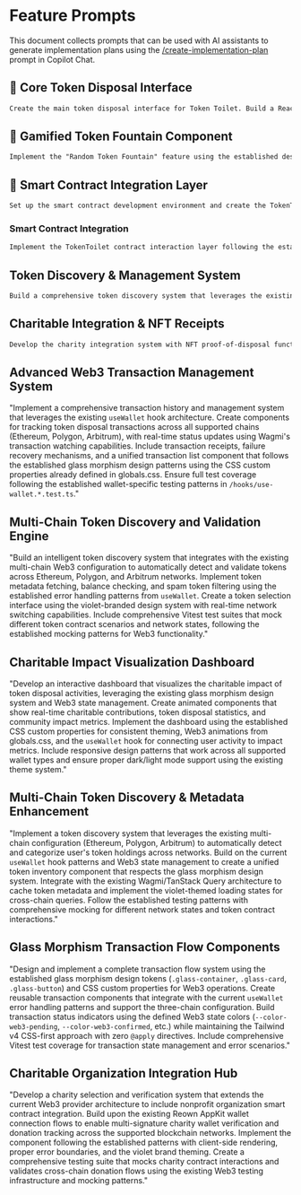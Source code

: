 # Feature Prompts

This document collects prompts that can be used with AI assistants to generate implementation plans using the [/create-implementation-plan](https://github.com/PlagueHO/awesome-copilot/blob/9fe63b3aed16abc391fe7d2b957e0d4bf3517ce8/prompts/create-implementation-plan.prompt.md) prompt in Copilot Chat.

## 🚽 Core Token Disposal Interface

```markdown
Create the main token disposal interface for Token Toilet. Build a React component that allows users to select and dispose of ERC-20 tokens from their wallet. Use the existing useWallet hook and design tokens system (violetPalette, glassMorphism) for consistent styling. Include token balance display, disposal amount selection, and transaction status feedback. Follow the Web3 error handling patterns and use semantic colors from the design system for transaction states.
```

## 🎨 Gamified Token Fountain Component

```markdown
Implement the "Random Token Fountain" feature using the established design patterns. Create an animated component that shows users receiving random tokens after disposal, leveraging the glassMorphism and web3Animations from the design tokens. Integrate with the Web3Provider chain and include proper loading states, transaction confirmations, and NFT receipt generation. Use the violet gradient system and ensure dark mode compatibility.
```

## 🔗 Smart Contract Integration Layer

```markdown
Set up the smart contract development environment and create the TokenToilet contract integration. Follow the Wagmi v2 patterns for contract interactions, implement the disposal and fountain mechanisms, and create typed contract hooks. Include multi-chain support (mainnet/sepolia) using the existing chain configuration. Add comprehensive error handling following the project's "no throw on disconnect" pattern and integrate with the TanStack Query setup.
```

### Smart Contract Integration

```markdown
Implement the TokenToilet contract interaction layer following the established Wagmi patterns. Create custom hooks for token disposal operations in `/hooks/use-token-disposal.ts`, add contract configuration to config.ts, and build UI components in web3 that handle token approval flows, batch operations, and transaction status tracking. Follow the existing error handling patterns and maintain consistency with the current wallet integration.
```

## Token Discovery & Management System

```markdown
Build a comprehensive token discovery system that leverages the existing Web3 architecture. Create `/components/web3/token-browser.tsx` for displaying user tokens, `/hooks/use-token-balance.ts` for fetching balances, and `/lib/web3/token-utils.ts` for token metadata handling. Implement the violet/gradient design system and ensure proper loading states, error boundaries, and wallet connection dependencies match the current patterns.
```

## Charitable Integration & NFT Receipts

```markdown
Develop the charity integration system with NFT proof-of-disposal functionality. Create `/components/web3/charity-selector.tsx`, `/hooks/use-charity-donation.ts`, and NFT minting components that follow the established Wagmi patterns. Integrate with the existing Web3Provider setup, maintain the glass morphism UI design, and implement proper transaction tracking that builds on the current wallet button and error handling conventions.
```

## Advanced Web3 Transaction Management System

"Implement a comprehensive transaction history and management system that leverages the existing `useWallet` hook architecture. Create components for tracking token disposal transactions across all supported chains (Ethereum, Polygon, Arbitrum), with real-time status updates using Wagmi's transaction watching capabilities. Include transaction receipts, failure recovery mechanisms, and a unified transaction list component that follows the established glass morphism design patterns using the CSS custom properties already defined in globals.css. Ensure full test coverage following the established wallet-specific testing patterns in `/hooks/use-wallet.*.test.ts`."

## Multi-Chain Token Discovery and Validation Engine

"Build an intelligent token discovery system that integrates with the existing multi-chain Web3 configuration to automatically detect and validate tokens across Ethereum, Polygon, and Arbitrum networks. Implement token metadata fetching, balance checking, and spam token filtering using the established error handling patterns from `useWallet`. Create a token selection interface using the violet-branded design system with real-time network switching capabilities. Include comprehensive Vitest test suites that mock different token contract scenarios and network states, following the established mocking patterns for Web3 functionality."

## Charitable Impact Visualization Dashboard

"Develop an interactive dashboard that visualizes the charitable impact of token disposal activities, leveraging the existing glass morphism design system and Web3 state management. Create animated components that show real-time charitable contributions, token disposal statistics, and community impact metrics. Implement the dashboard using the established CSS custom properties for consistent theming, Web3 animations from globals.css, and the `useWallet` hook for connecting user activity to impact metrics. Include responsive design patterns that work across all supported wallet types and ensure proper dark/light mode support using the existing theme system."

## Multi-Chain Token Discovery & Metadata Enhancement

"Implement a token discovery system that leverages the existing multi-chain configuration (Ethereum, Polygon, Arbitrum) to automatically detect and categorize user's token holdings across networks. Build on the current `useWallet` hook patterns and Web3 state management to create a unified token inventory component that respects the glass morphism design system. Integrate with the existing Wagmi/TanStack Query architecture to cache token metadata and implement the violet-themed loading states for cross-chain queries. Follow the established testing patterns with comprehensive mocking for different network states and token contract interactions."

## Glass Morphism Transaction Flow Components

"Design and implement a complete transaction flow system using the established glass morphism design tokens (`.glass-container`, `.glass-card`, `.glass-button`) and CSS custom properties for Web3 operations. Create reusable transaction components that integrate with the current `useWallet` error handling patterns and support the three-chain configuration. Build transaction status indicators using the defined Web3 state colors (`--color-web3-pending`, `--color-web3-confirmed`, etc.) while maintaining the Tailwind v4 CSS-first approach with zero `@apply` directives. Include comprehensive Vitest test coverage for transaction state management and error scenarios."

## Charitable Organization Integration Hub

"Develop a charity selection and verification system that extends the current Web3 provider architecture to include nonprofit organization smart contract integration. Build upon the existing Reown AppKit wallet connection flows to enable multi-signature charity wallet verification and donation tracking across the supported blockchain networks. Implement the component following the established patterns with client-side rendering, proper error boundaries, and the violet brand theming. Create a comprehensive testing suite that mocks charity contract interactions and validates cross-chain donation flows using the existing Web3 testing infrastructure and mocking patterns."
